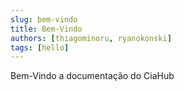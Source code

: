 ```yaml
---
slug: bem-vindo
title: Bem-Vindo
authors: [thiagominoru, ryanokonski]
tags: [hello]
---
```


Bem-Vindo a documentação do CiaHub
